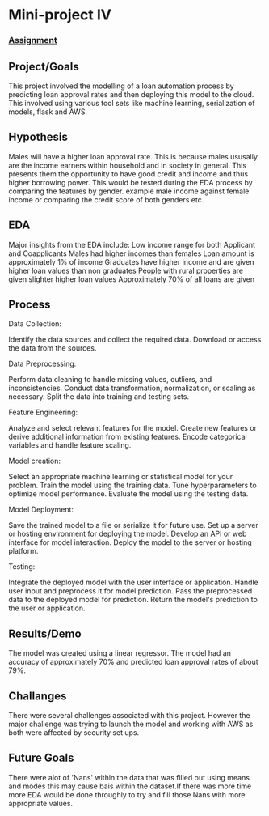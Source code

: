 # Mini-project IV

### [Assignment](assignment.md)

## Project/Goals

This project involved the modelling of a loan automation process by predicting loan approval rates and then deploying this model to the cloud. This involved using various tool sets like machine learning, serialization of models, flask and AWS.

## Hypothesis
Males will have a higher loan approval rate. This is because males ususally are the income earners within household and in society in general. This presents them the opportunity to have good credit and income and thus higher borrowing power. 
This would be tested during the EDA process by comparing the features by gender. example male income against female income or comparing the credit score of both genders etc.
    


## EDA 
Major insights from the EDA include:
Low income range for both Applicant and Coapplicants
Males had higher incomes than females
Loan amount is approximately 1% of income
Graduates have higher income and are given higher loan values than non graduates
People with rural properties are given slighter higher loan values
Approximately 70% of all loans are given


## Process

Data Collection:

Identify the data sources and collect the required data.
Download or access the data from the sources.

Data Preprocessing:

Perform data cleaning to handle missing values, outliers, and inconsistencies.
Conduct data transformation, normalization, or scaling as necessary.
Split the data into training and testing sets.

Feature Engineering:

Analyze and select relevant features for the model.
Create new features or derive additional information from existing features.
Encode categorical variables and handle feature scaling.

Model creation:

Select an appropriate machine learning or statistical model for your problem.
Train the model using the training data.
Tune hyperparameters to optimize model performance.
Evaluate the model using the testing data.

Model Deployment:

Save the trained model to a file or serialize it for future use.
Set up a server or hosting environment for deploying the model.
Develop an API or web interface for model interaction.
Deploy the model to the server or hosting platform.

Testing:

Integrate the deployed model with the user interface or application.
Handle user input and preprocess it for model prediction.
Pass the preprocessed data to the deployed model for prediction.
Return the model's prediction to the user or application.



## Results/Demo
The model was created using a linear regressor. The model had an accuracy of approximately 70% and predicted loan approval rates of about 79%.

## Challanges 
There were several challenges associated with this project. However the major challenge was trying to launch the model and working with AWS as both were affected by security set ups.

## Future Goals
There were alot of 'Nans' within the data that was filled out using means and modes this may cause bais within the dataset.If there was more time more EDA would be done throughly to try and fill those Nans with more appropriate values. 
